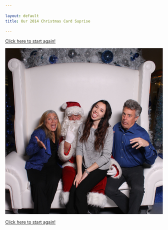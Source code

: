 ```yaml
---

layout: default
title: Our 2014 Christmas Card Suprise

---
```


[Click here to start again!](/cardEnvelope1)

![Card greeting](/public/images/1cardPhotoB.jpg)

[Click here to start again!](/cardEnvelope1)

